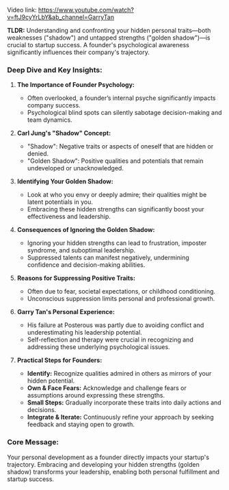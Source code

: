 Video link: https://www.youtube.com/watch?v=ftJ9cyYrLbY&ab_channel=GarryTan

**TLDR:**
Understanding and confronting your hidden personal traits—both weaknesses ("shadow") and untapped strengths ("golden shadow")—is crucial to startup success. A founder's psychological awareness significantly influences their company's trajectory.

### Deep Dive and Key Insights:

1. **The Importance of Founder Psychology:**

   * Often overlooked, a founder’s internal psyche significantly impacts company success.
   * Psychological blind spots can silently sabotage decision-making and team dynamics.

2. **Carl Jung's "Shadow" Concept:**

   * "Shadow": Negative traits or aspects of oneself that are hidden or denied.
   * "Golden Shadow": Positive qualities and potentials that remain undeveloped or unacknowledged.

3. **Identifying Your Golden Shadow:**

   * Look at who you envy or deeply admire; their qualities might be latent potentials in you.
   * Embracing these hidden strengths can significantly boost your effectiveness and leadership.

4. **Consequences of Ignoring the Golden Shadow:**

   * Ignoring your hidden strengths can lead to frustration, imposter syndrome, and suboptimal leadership.
   * Suppressed talents can manifest negatively, undermining confidence and decision-making abilities.

5. **Reasons for Suppressing Positive Traits:**

   * Often due to fear, societal expectations, or childhood conditioning.
   * Unconscious suppression limits personal and professional growth.

6. **Garry Tan's Personal Experience:**

   * His failure at Posterous was partly due to avoiding conflict and underestimating his leadership potential.
   * Self-reflection and therapy were crucial in recognizing and addressing these underlying psychological issues.

7. **Practical Steps for Founders:**

   * **Identify:** Recognize qualities admired in others as mirrors of your hidden potential.
   * **Own & Face Fears:** Acknowledge and challenge fears or assumptions around expressing these strengths.
   * **Small Steps:** Gradually incorporate these traits into daily actions and decisions.
   * **Integrate & Iterate:** Continuously refine your approach by seeking feedback and staying open to growth.

### Core Message:

Your personal development as a founder directly impacts your startup's trajectory. Embracing and developing your hidden strengths (golden shadow) transforms your leadership, enabling both personal fulfillment and startup success.
